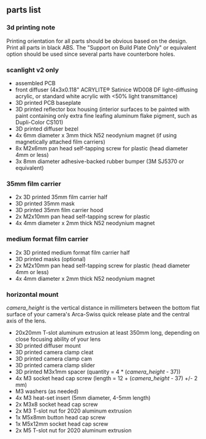 ## parts list

### 3d printing note
Printing orientation for all parts should be obvious based on the design. Print all parts in black ABS. The "Support on Build Plate Only" or equivalent option should be used since several parts have counterbore holes.

### scanlight v2 only
* assembled PCB
* front diffuser (4x3x0.118" ACRYLITE® Satinice WD008 DF light-diffusing acrylic, or standard white acrylic with <50% light transmittance)
* 3D printed PCB baseplate
* 3D printed reflector box housing (interior surfaces to be painted with paint containing only extra fine leafing aluminum flake pigment, such as Dupli-Color CS101)
* 3D printed diffuser bezel
* 4x 6mm diameter x 3mm thick N52 neodynium magnet (if using magnetically attached film carriers)
* 8x M2x6mm pan head self-tapping screw for plastic (head diameter 4mm or less)
* 3x 8mm diameter adhesive-backed rubber bumper (3M SJ5370 or equivalent)

### 35mm film carrier

* 2x 3D printed 35mm film carrier half
* 3D printed 35mm mask
* 3D printed 35mm film carrier hood
* 2x M2x10mm pan head self-tapping screw for plastic
* 4x 4mm diameter x 2mm thick N52 neodynium magnet

### medium format film carrier

* 2x 3D printed medium format film carrier half
* 3D printed masks (optional)
* 2x M2x10mm pan head self-tapping screw for plastic (head diameter 4mm or less)
* 4x 4mm diameter x 2mm thick N52 neodynium magnet

### horizontal mount

*camera_height* is the vertical distance in millimeters between the bottom flat surface of your camera's Arca-Swiss quick release plate and the central axis of the lens.

* 20x20mm T-slot aluminum extrusion at least 350mm long, depending on close focusing ability of your lens
* 3D printed diffuser mount
* 3D printed camera clamp cleat
* 3D printed camera clamp cam
* 3D printed camera clamp slider
* 3D printed M3x1mm spacer (quantity = 4 * (*camera_height* - 37))
* 4x M3 socket head cap screw (length = 12 + (*camera_height* - 37) +/- 2 mm)
* M3 washers (as needed)
* 4x M3 heat-set insert (5mm diameter, 4-5mm length)
* 2x M3x8 socket head cap screw
* 2x M3 T-slot nut for 2020 aluminum extrusion
* 1x M5x8mm button head cap screw
* 1x M5x12mm socket head cap screw
* 2x M5 T-slot nut for 2020 aluminum extrusion
